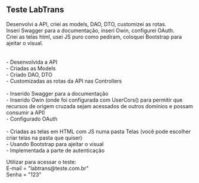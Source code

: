 <h2>Teste LabTrans</h2>
<p>Desenvolvi a API, criei as models, DAO, DTO, customizei as rotas.
	<br />Inseri Swagger para a documentação, inseri Owin, configurei OAuth.
	<br />Criei as telas html, usei JS puro como pediram, coloquei Bootstrap para ajeitar o
	visual.
	<br /><br />
	<br />- Desenvolvida a API
	<br />- Criadas as Models
	<br />- Criado DAO, DTO
	<br />- Customizadas as rotas da API nas Controllers
	<br />
	<br />- Inserido Swagger para a documentação
	<br />- Inserido Owin (onde foi configurada com UserCors() para permitir que recursos de origem cruzada sejam
	acessados de outros domínios e possam consumir a API)
	<br />- Configurado OAuth
	<br />
	<br />- Criadas as telas em HTML com JS numa pasta Telas (você pode escolher criar telas na pasta que quiser)
	<br />- Usando Bootstrap para ajeitar o visual
	<br />- Implementada a parte de autenticação
</p>
<p>
	Utilizar para acessar o teste: 
	<br />E-mail = "labtrans@teste.com.br"
	<br />Senha = "123"
</p>